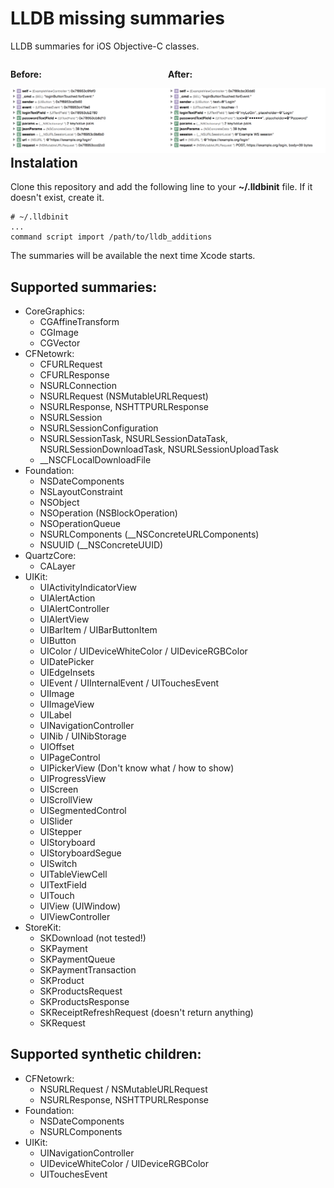 LLDB missing summaries
======================

LLDB summaries for iOS Objective-C classes.

<div>
  <div style="width:50%; float:left;">
    <p style="font-weight: bold">Before:</p>
    <img alt="Before" src="assets/before.png"/>
  </div>
  <div style="width:50%; float:left;">
  <p style="font-weight: bold">After:</p>
    <img alt="After" src="assets/after.png" />
  </div>
</div>

## Instalation
Clone this repository and add the following line to your __~/.lldbinit__ file. If it doesn't exist, create it.

    # ~/.lldbinit
    ...
    command script import /path/to/lldb_additions

The summaries will be available the next time Xcode starts.

## Supported summaries:
- CoreGraphics:
    - CGAffineTransform
    - CGImage
    - CGVector
- CFNetowrk:
    - CFURLRequest
    - CFURLResponse
    - NSURLConnection
    - NSURLRequest (NSMutableURLRequest)
    - NSURLResponse, NSHTTPURLResponse
    - NSURLSession
    - NSURLSessionConfiguration
    - NSURLSessionTask, NSURLSessionDataTask, NSURLSessionDownloadTask, NSURLSessionUploadTask
    - \_\_NSCFLocalDownloadFile
- Foundation:
    - NSDateComponents
    - NSLayoutConstraint
    - NSObject
    - NSOperation (NSBlockOperation)
    - NSOperationQueue
    - NSURLComponents (\_\_NSConcreteURLComponents)
    - NSUUID (\_\_NSConcreteUUID)
- QuartzCore:
    - CALayer
- UIKit:
    - UIActivityIndicatorView
    - UIAlertAction
    - UIAlertController
    - UIAlertView
    - UIBarItem / UIBarButtonItem
    - UIButton
    - UIColor / UIDeviceWhiteColor / UIDeviceRGBColor
    - UIDatePicker
    - UIEdgeInsets
    - UIEvent / UIInternalEvent / UITouchesEvent
    - UIImage
    - UIImageView
    - UILabel
    - UINavigationController
    - UINib / UINibStorage
    - UIOffset
    - UIPageControl
    - UIPickerView (Don't know what / how to show)
    - UIProgressView
    - UIScreen
    - UIScrollView
    - UISegmentedControl
    - UISlider
    - UIStepper
    - UIStoryboard
    - UIStoryboardSegue
    - UISwitch
    - UITableViewCell
    - UITextField
    - UITouch
    - UIView (UIWindow)
    - UIViewController
- StoreKit:
    - SKDownload (not tested!)
    - SKPayment
    - SKPaymentQueue
    - SKPaymentTransaction
    - SKProduct
    - SKProductsRequest
    - SKProductsResponse
    - SKReceiptRefreshRequest (doesn't return anything)
    - SKRequest

## Supported synthetic children:
- CFNetowrk:
    - NSURLRequest / NSMutableURLRequest
    - NSURLResponse, NSHTTPURLResponse
- Foundation:
    - NSDateComponents
    - NSURLComponents
- UIKit:
    - UINavigationController
    - UIDeviceWhiteColor / UIDeviceRGBColor
    - UITouchesEvent

